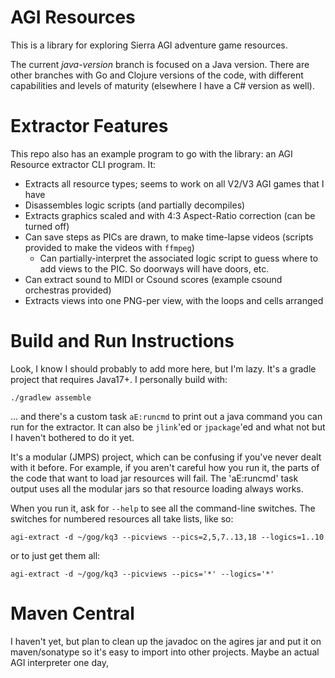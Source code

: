 # AGI Resources

This is a library for exploring Sierra AGI adventure game
resources.

The current *java-version* branch is focused on a Java version.  There are
other branches with Go and Clojure versions of the code, with
different capabilities and levels of maturity (elsewhere I have a C# version as well).

# Extractor Features

This repo also has an example program to go with the library: an AGI Resource extractor CLI program. It:

 - Extracts all resource types; seems to work on all V2/V3 AGI games that I have
 - Disassembles logic scripts (and partially decompiles)
 - Extracts graphics scaled and with 4:3 Aspect-Ratio correction (can be turned off)
 - Can save steps as PICs are drawn, to make time-lapse videos (scripts provided to make the videos with `ffmpeg`)
   - Can partially-interpret the associated logic script to guess where to add views to the PIC.  So doorways will have doors, etc.
 - Can extract sound to MIDI or Csound scores (example csound orchestras provided)
 - Extracts views into one PNG-per view, with the loops and cells arranged

# Build and Run Instructions

Look, I know I should probably to add more here, but I'm lazy.  It's a gradle project that requires Java17+.  I personally build with:

    ./gradlew assemble

... and there's a custom task `aE:runcmd` to print out a java command you can run for the extractor. 
It can also be `jlink`'ed or `jpackage`'ed and what not but I haven't bothered to do it yet.

It's a modular (JMPS) project, which can be confusing if you've never dealt with it before.  For example, if you
aren't careful how you run it, the parts of the code that want to load jar resources will fail.  The 'aE:runcmd' task output uses all the modular jars so that resource loading always works.

When you run it, ask for `--help` to see all the command-line switches.  The switches for numbered resources all take lists, like so:

    agi-extract -d ~/gog/kq3 --picviews --pics=2,5,7..13,18 --logics=1..10

or to just get them all:

    agi-extract -d ~/gog/kq3 --picviews --pics='*' --logics='*'


# Maven Central

I haven't yet, but plan to clean up the javadoc on the agires jar and put it on maven/sonatype so it's easy to import into other projects.  Maybe an actual
AGI interpreter one day,



